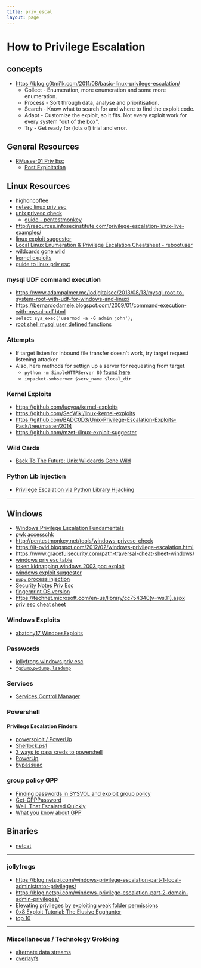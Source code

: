 ```yaml
---
title: priv_escal
layout: page
---
```

# How to Privilege Escalation

## concepts
* https://blog.g0tmi1k.com/2011/08/basic-linux-privilege-escalation/
    * Collect - Enumeration, more enumeration and some more enumeration.
    * Process - Sort through data, analyse and prioritisation.
    * Search - Know what to search for and where to find the exploit code.
    * Adapt - Customize the exploit, so it fits. Not every exploit work for every system "out of the box".
    * Try - Get ready for (lots of) trial and error.

## General Resources
* [RMusser01 Priv Esc](https://github.com/rmusser01/Infosec_Reference/)
    * [Post Exploitation](https://github.com/rmusser01/Infosec_Reference/blob/master/Draft/Privilege%20Escalation%20%26%20Post-Exploitation.md)

## Linux Resources
* [highoncoffee](https://highon.coffee/blog/linux-local-enumeration-script/)
* [netsec linux priv esc](https://netsec.ws/?p=309)
* [unix privesc check](https://github.com/pentestmonkey/unix-privesc-check)
    * [guide - pentestmonkey](http://pentestmonkey.net/tools/audit/unix-privesc-check)
* http://resources.infosecinstitute.com/privilege-escalation-linux-live-examples/
* [linux exploit suggester](https://github.com/PenturaLabs/Linux_Exploit_Suggester)
* [Local Linux Enumeration & Privilege Escalation Cheatsheet - rebootuser](https://www.rebootuser.com/?p=1623)
* [wildcards gone wild](https://www.exploit-db.com/papers/33930/)
* [kernel exploits](https://github.com/sohaip-hackerDZ/local-root-exploit-)
* [guide to linux priv esc](https://payatu.com/guide-linux-privilege-escalation/)

### mysql UDF command execution
* https://www.adampalmer.me/iodigitalsec/2013/08/13/mysql-root-to-system-root-with-udf-for-windows-and-linux/
* https://bernardodamele.blogspot.com/2009/01/command-execution-with-mysql-udf.html
* `select sys_exec('usermod -a -G admin john');`
* [root shell mysql user defined functions](https://infamoussyn.com/2014/07/11/gaining-a-root-shell-using-mysql-user-defined-functions-and-setuid-binaries/)

### Attempts
* If target listen for inbound file transfer doesn't work, try target request listening attacker
* Also, here methods for settign up a server for requesting from target.
    * `python -m SimpleHTTPServer 80` [found here](https://highon.coffee/blog/penetration-testing-tools-cheat-sheet/)
    * `impacket-smbserver $serv_name $local_dir`

### Kernel Exploits
* https://github.com/lucyoa/kernel-exploits
* https://github.com/SecWiki/linux-kernel-exploits
* https://github.com/BADC0D3/Unix-Privilege-Escalation-Exploits-Pack/tree/master/2014
* https://github.com/mzet-/linux-exploit-suggester

### Wild Cards
* [Back To The Future: Unix Wildcards Gone Wild](https://www.exploit-db.com/papers/33930/)

### Python Lib Injection
* [Privilege Escalation via Python Library Hijacking](https://www.rastating.com/privilege-escalation-via-python-library-hijacking/)
---

## Windows
* [Windows Privilege Escalation Fundamentals](http://www.fuzzysecurity.com/tutorials/16.html])
* [pwk accesschk](https://forums.offensive-security.com/showthread.php?t=4146)
* http://pentestmonkey.net/tools/windows-privesc-check
* https://it-ovid.blogspot.com/2012/02/windows-privilege-escalation.html
* https://www.gracefulsecurity.com/path-traversal-cheat-sheet-windows/
* [windows priv esc table](https://pentestlab.blog/2017/04/24/windows-kernel-exploits/)
* [token kidnapping windows 2003 poc exploit](http://nomoreroot.blogspot.com/2008/10/windows-2003-poc-exploit-for-token.html)
* [windows exploit suggester](https://github.com/GDSSecurity/Windows-Exploit-Suggester)
* [`pupy` process injection](https://github.com/n1nj4sec/pupy)
* [Security Notes Priv Esc](http://ostrokonskiy.tk/2017/01/23/windows-privilege-escalation/)
* [fingerprint OS version](https://security.stackexchange.com/questions/110673/how-to-find-windows-version-from-the-file-on-a-remote-system)
* https://technet.microsoft.com/en-us/library/cc754340(v=ws.11).aspx
* [priv esc cheat sheet](https://pentest.blog/windows-privilege-escalation-methods-for-pentesters/)

### Windows Exploits
* [abatchy17 WindoesExploits](https://github.com/BADC0D3/WindowsExploits)

### Passwords
* [jollyfrogs windows priv esc](https://pastebin.com/sUuqBGHk)
* [`fgdump`,`pwdump`, `lsadump`](./resources-password_cracking.md)

### Services
* [Services Control Manager](https://blog.didierstevens.com/2017/09/05/abusing-a-writable-windows-service/)

### Powershell

#### Privilege Escalation Finders
* [powersploit / PowerUp](https://github.com/PowerShellMafia/PowerSploit)
* [Sherlock.ps1](https://github.com/rasta-mouse/Sherlock)
* [3 ways to pass creds to powershell](https://ye110wbeard.wordpress.com/2012/05/21/three-ways-to-pass-credentials-in-a-powershell-script/)
* [ PowerUp ](https://github.com/PowerShellEmpire/PowerTools/tree/master/PowerUp)
* [bypassuac](https://github.com/PowerShellEmpire/Empire/blob/master/data/module_source/privesc/Invoke-BypassUAC.ps1)

### group policy GPP
* [Finding passwords in SYSVOL and exploit group policy](https://adsecurity.org/?p=2288)
* [Get-GPPPassword](https://github.com/PowerShellMafia/PowerSploit/blob/master/Exfiltration/Get-GPPPassword.ps1)
* [Well, That Escalated Quickly](https://toshellandback.com/2015/11/24/ms-priv-esc/)
* [What you know about GPP](https://www.toshellandback.com/2015/08/30/gpp/)

## Binaries
* [netcat](https://eternallybored.org/misc/netcat/)

--- 

### jollyfrogs
* https://blog.netspi.com/windows-privilege-escalation-part-1-local-administrator-privileges/
* https://blog.netspi.com/windows-privilege-escalation-part-2-domain-admin-privileges/
* [Elevating privileges by exploiting weak folder permissions](http://www.greyhathacker.net/?p=738)
* [0x8 Exploit Tutorial: The Elusive Egghunter](http://www.primalsecurity.net/0x8-exploit-tutorial-the-elusive-egghunter/)
* [top 10](https://hackmag.com/security/elevating-privileges-to-administrative-and-further/)

--- 

### Miscellaneous / Technology Grokking 
* [alternate data streams](https://www.curlybrace.com/words/2011/01/01/alternate-data-streams/)
* [overlayfs](http://blog.programster.org/overlayfs)
